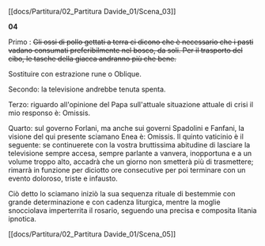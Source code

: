 [[docs/Partitura/02_Partitura Davide_01/Scena_03]]      

**04**

Primo : ~~Gli ossi di pollo gettati a terra ci dicono che è necessario che i pasti vadano consumati preferibilmente nel bosco, da soli. Per il trasporto del cibo, le tasche della giacca andranno più che bene.~~

Sostituire con estrazione rune o Oblique.

Secondo: la televisione andrebbe tenuta spenta.

Terzo: riguardo all'opinione del Papa sull'attuale situazione attuale di crisi il mio responso è: Omissis.

Quarto: sul governo Forlani, ma anche sui governi Spadolini e Fanfani, la visione del qui presente sciamano Enea è: Omissis. Il quinto vaticinio è il seguente: se continuerete con la vostra bruttissima abitudine di lasciare la televisione sempre accesa, sempre parlante a vanvera, inopportuna e a un volume troppo alto, accadrà che un giorno non smetterà più di trasmettere; rimarrà in funzione per diciotto ore consecutive per poi terminare con un evento doloroso, triste e infausto.

Ciò detto lo sciamano iniziò la sua sequenza rituale di bestemmie con grande determinazione e con cadenza liturgica, mentre la moglie snocciolava imperterrita il rosario, seguendo una precisa e composita litania ipnotica.

[[docs/Partitura/02_Partitura Davide_01/Scena_05]]